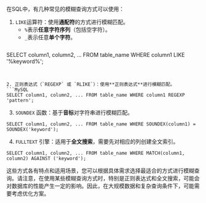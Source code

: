 在SQL中，有几种常见的模糊查询方式可以使用：

1. `LIKE`运算符：使用**通配符**的方式进行模糊匹配。
   - `%`表示**任意字符序列**（包括空字符）。
   - `_`表示任意**单个字符**。
   ```MySQL
 SELECT column1, column2, ... FROM table_name WHERE column1 LIKE '%keyword%';
```
  

2. 正则表达式（`REGEXP` 或 `RLIKE`）：使用**正则表达式**进行模糊匹配。
```MySQL
SELECT column1, column2, ... FROM table_name WHERE column1 REGEXP 'pattern';
```

3. `SOUNDEX` 函数：基于**音标**对字符串进行模糊匹配。
```MySQL
SELECT column1, column2, ... FROM table_name WHERE SOUNDEX(column1) = SOUNDEX('keyword');
```

4. `FULLTEXT` 引擎：适用于**全文搜索**，需要先对相应的列创建全文索引。
```MySQL
SELECT column1, column2, ... FROM table_name WHERE MATCH(column1, column2) AGAINST ('keyword');
```

这些方式各有特点和适用场景，您可以根据具体需求选择最适合的方式进行模糊查询。请注意，在使用某些模糊查询方式时，特别是正则表达式和全文搜索，可能会对数据库的性能产生一定的影响。因此，在大规模数据和复杂查询条件下，可能需要考虑优化方案。